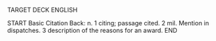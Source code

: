 TARGET DECK
ENGLISH

START
Basic
Citation
Back: n. 1 citing; passage cited. 2 mil. Mention in dispatches. 3 description of the reasons for an award.
END
